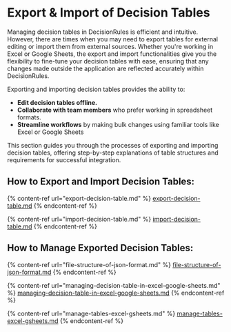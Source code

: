 # Export & Import of Decision Tables

Managing decision tables in DecisionRules is efficient and intuitive. However, there are times when you may need to export tables for external editing or import them from external sources. Whether you're working in Excel or Google Sheets, the export and import functionalities give you the flexibility to fine-tune your decision tables with ease, ensuring that any changes made outside the application are reflected accurately within DecisionRules.

Exporting and importing decision tables provides the ability to:

* **Edit decision tables offline.**
* **Collaborate with team members** who prefer working in spreadsheet formats.
* **Streamline workflows** by making bulk changes using familiar tools like Excel or Google Sheets

This section guides you through the processes of exporting and importing decision tables, offering step-by-step explanations of table structures and requirements for successful integration.

## How to Export and Import Decision Tables:

{% content-ref url="export-decision-table.md" %}
[export-decision-table.md](export-decision-table.md)
{% endcontent-ref %}

{% content-ref url="import-decision-table.md" %}
[import-decision-table.md](import-decision-table.md)
{% endcontent-ref %}

## How to Manage Exported Decision Tables:

{% content-ref url="file-structure-of-json-format.md" %}
[file-structure-of-json-format.md](file-structure-of-json-format.md)
{% endcontent-ref %}

{% content-ref url="managing-decision-table-in-excel-google-sheets.md" %}
[managing-decision-table-in-excel-google-sheets.md](managing-decision-table-in-excel-google-sheets.md)
{% endcontent-ref %}

{% content-ref url="manage-tables-excel-gsheets.md" %}
[manage-tables-excel-gsheets.md](manage-tables-excel-gsheets.md)
{% endcontent-ref %}


